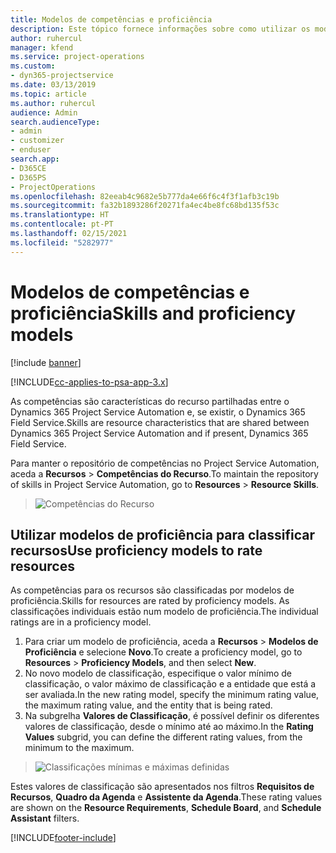 ```yaml
---
title: Modelos de competências e proficiência
description: Este tópico fornece informações sobre como utilizar os modelos de competências e proficiência.
author: ruhercul
manager: kfend
ms.service: project-operations
ms.custom:
- dyn365-projectservice
ms.date: 03/13/2019
ms.topic: article
ms.author: ruhercul
audience: Admin
search.audienceType:
- admin
- customizer
- enduser
search.app:
- D365CE
- D365PS
- ProjectOperations
ms.openlocfilehash: 82eeab4c9682e5b777da4e66f6c4f3f1afb3c19b
ms.sourcegitcommit: fa32b1893286f20271fa4ec4be8fc68bd135f53c
ms.translationtype: HT
ms.contentlocale: pt-PT
ms.lasthandoff: 02/15/2021
ms.locfileid: "5282977"
---
```

# <a name="skills-and-proficiency-models"></a><span data-ttu-id="e2eee-103">Modelos de competências e proficiência</span><span class="sxs-lookup"><span data-stu-id="e2eee-103">Skills and proficiency models</span></span>

[!include [banner](../includes/psa-now-project-operations.md)]

[!INCLUDE[cc-applies-to-psa-app-3.x](../includes/cc-applies-to-psa-app-3x.md)]

<span data-ttu-id="e2eee-104">As competências são características do recurso partilhadas entre o Dynamics 365 Project Service Automation e, se existir, o Dynamics 365 Field Service.</span><span class="sxs-lookup"><span data-stu-id="e2eee-104">Skills are resource characteristics that are shared between Dynamics 365 Project Service Automation and if present, Dynamics 365 Field Service.</span></span> 

<span data-ttu-id="e2eee-105">Para manter o repositório de competências no Project Service Automation, aceda a **Recursos** \> **Competências do Recurso**.</span><span class="sxs-lookup"><span data-stu-id="e2eee-105">To maintain the repository of skills in Project Service Automation, go to **Resources** \> **Resource Skills**.</span></span> 

> ![Competências do Recurso](media/Resource-Management-image84.png)

## <a name="use-proficiency-models-to-rate-resources"></a><span data-ttu-id="e2eee-107">Utilizar modelos de proficiência para classificar recursos</span><span class="sxs-lookup"><span data-stu-id="e2eee-107">Use proficiency models to rate resources</span></span>

<span data-ttu-id="e2eee-108">As competências para os recursos são classificadas por modelos de proficiência.</span><span class="sxs-lookup"><span data-stu-id="e2eee-108">Skills for resources are rated by proficiency models.</span></span> <span data-ttu-id="e2eee-109">As classificações individuais estão num modelo de proficiência.</span><span class="sxs-lookup"><span data-stu-id="e2eee-109">The individual ratings are in a proficiency model.</span></span> 

1. <span data-ttu-id="e2eee-110">Para criar um modelo de proficiência, aceda a **Recursos** \> **Modelos de Proficiência** e selecione **Novo**.</span><span class="sxs-lookup"><span data-stu-id="e2eee-110">To create a proficiency model, go to **Resources** \> **Proficiency Models**, and then select **New**.</span></span>
2. <span data-ttu-id="e2eee-111">No novo modelo de classificação, especifique o valor mínimo de classificação, o valor máximo de classificação e a entidade que está a ser avaliada.</span><span class="sxs-lookup"><span data-stu-id="e2eee-111">In the new rating model, specify the minimum rating value, the maximum rating value, and the entity that is being rated.</span></span>
3. <span data-ttu-id="e2eee-112">Na subgrelha **Valores de Classificação**, é possível definir os diferentes valores de classificação, desde o mínimo até ao máximo.</span><span class="sxs-lookup"><span data-stu-id="e2eee-112">In the **Rating Values** subgrid, you can define the different rating values, from the minimum to the maximum.</span></span>

> ![Classificações mínimas e máximas definidas](media/Resource-Management-image85.png)

<span data-ttu-id="e2eee-114">Estes valores de classificação são apresentados nos filtros **Requisitos de Recursos**, **Quadro da Agenda** e **Assistente da Agenda**.</span><span class="sxs-lookup"><span data-stu-id="e2eee-114">These rating values are shown on the **Resource Requirements**, **Schedule Board**, and **Schedule Assistant** filters.</span></span>


[!INCLUDE[footer-include](../includes/footer-banner.md)]